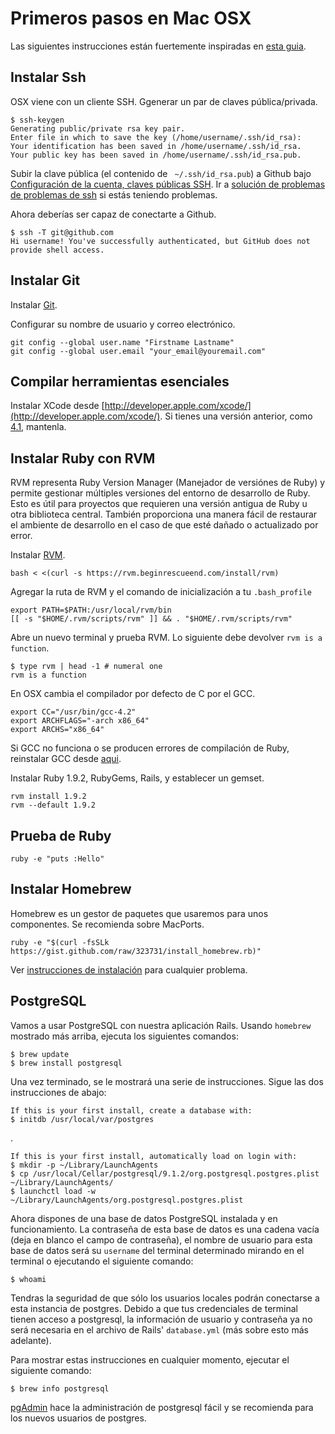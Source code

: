 Primeros pasos en Mac OSX
==========================

Las siguientes instrucciones están fuertemente inspiradas en [esta guia](http://help.github.com/mac-set-up-git/).

Instalar Ssh
------------

OSX viene con un cliente SSH. Ggenerar un par de claves pública/privada.

    $ ssh-keygen
    Generating public/private rsa key pair.
    Enter file in which to save the key (/home/username/.ssh/id_rsa):
    Your identification has been saved in /home/username/.ssh/id_rsa.
    Your public key has been saved in /home/username/.ssh/id_rsa.pub.

Subir la clave pública (el contenido de ` ~/.ssh/id_rsa.pub`) a Github bajo [Configuración de la cuenta, claves públicas SSH](https://github.com/account). Ir a [solución de problemas de problemas de ssh](http://help.github.com/troubleshooting-ssh/) si estás teniendo problemas.

Ahora deberías ser capaz de conectarte a Github.

    $ ssh -T git@github.com
    Hi username! You've successfully authenticated, but GitHub does not provide shell access.

Instalar Git
------------

Instalar [Git](http://git-scm.com/download).

Configurar su nombre de usuario y correo electrónico.

    git config --global user.name "Firstname Lastname"
    git config --global user.email "your_email@youremail.com"

Compilar herramientas esenciales
--------------------------------

Instalar XCode desde [http://developer.apple.com/xcode/](http://developer.apple.com/xcode/). Si tienes una versión anterior, como [4.1](https://developer.apple.com/downloads/download.action?path=Developer_Tools/xcode_4.1_for_lion/xcode_4.1_for_lion.dmg), mantenla.

Instalar Ruby con RVM
---------------------

RVM representa Ruby Version Manager (Manejador de versiónes de Ruby) y permite gestionar múltiples versiones del entorno de desarrollo de Ruby. Esto es útil para proyectos que requieren una versión antigua de Ruby u otra biblioteca central. También proporciona una manera fácil de restaurar el ambiente de desarrollo en el caso de que esté dañado o actualizado por error.

Instalar [RVM](http://rvm.beginrescueend.com/).

    bash < <(curl -s https://rvm.beginrescueend.com/install/rvm)

Agregar la ruta de RVM y el comando de inicialización a tu `.bash_profile`

    export PATH=$PATH:/usr/local/rvm/bin
    [[ -s "$HOME/.rvm/scripts/rvm" ]] && . "$HOME/.rvm/scripts/rvm"

Abre un nuevo terminal y prueba RVM. Lo siguiente debe devolver `rvm is a function`.

    $ type rvm | head -1 # numeral one
    rvm is a function

En OSX cambia el compilador por defecto de C por el GCC.

    export CC="/usr/bin/gcc-4.2" 
    export ARCHFLAGS="-arch x86_64"
    export ARCHS="x86_64"

Si GCC no funciona o se producen errores de compilación de Ruby, reinstalar GCC desde [aqui](https://github.com/kennethreitz/osx-gcc-installer).
	
Instalar Ruby 1.9.2, RubyGems, Rails, y establecer un gemset.

    rvm install 1.9.2
    rvm --default 1.9.2

Prueba de Ruby
--------------

    ruby -e "puts :Hello"

Instalar Homebrew
-----------------

Homebrew es un gestor de paquetes que usaremos para unos componentes. Se recomienda sobre MacPorts.

    ruby -e "$(curl -fsSLk https://gist.github.com/raw/323731/install_homebrew.rb)"

Ver [instrucciones de instalación](https://github.com/mxcl/homebrew/wiki/installation) para cualquier problema.

PostgreSQL
----------

Vamos a usar PostgreSQL con nuestra aplicación Rails. Usando `homebrew` mostrado más arriba, ejecuta los siguientes comandos:

    $ brew update
    $ brew install postgresql

Una vez terminado, se le mostrará una serie de instrucciones. Sigue las dos instrucciones de abajo:

    If this is your first install, create a database with:
    $ initdb /usr/local/var/postgres

.

    If this is your first install, automatically load on login with:
    $ mkdir -p ~/Library/LaunchAgents
    $ cp /usr/local/Cellar/postgresql/9.1.2/org.postgresql.postgres.plist ~/Library/LaunchAgents/
    $ launchctl load -w ~/Library/LaunchAgents/org.postgresql.postgres.plist

Ahora dispones de una base de datos PostgreSQL instalada y en funcionamiento. La contraseña de esta base de datos es una cadena vacía (deja en blanco el campo de contraseña),  el nombre de usuario para esta base de datos será su `username` del terminal determinado mirando en el terminal o ejecutando el siguiente comando:

    $ whoami

Tendras la seguridad de que sólo los usuarios locales podrán conectarse a esta instancia de postgres. Debido a que tus credenciales de terminal tienen acceso a postgresql, la información de usuario y contraseña ya no será necesaria en el archivo de Rails' `database.yml` (más sobre esto más adelante).

Para mostrar estas instrucciones en cualquier momento, ejecutar el siguiente comando:

    $ brew info postgresql

[pgAdmin](http://www.pgadmin.org/download/macosx.php) hace la administración de postgresql fácil y se recomienda para los nuevos usuarios de postgres.
